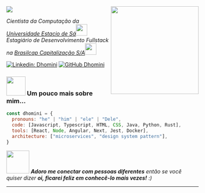 <img align='center' src="https://media.licdn.com/dms/image/D4D16AQEVBdUgTbx_tQ/profile-displaybackgroundimage-shrink_350_1400/0/1721147003750?e=1726704000&v=beta&t=8Mm3o45S2EZgz794b4nMMz_4ReTLvTwrq3B930S3gD4">
<img align='right' src="https://github.com/dhomini-pereira.png" width="230">
<p><em>Cientista da Computação da <a href="http://www.estacio.br">Universidade Estacio de Sá</a><img src="https://media.giphy.com/media/fYSnHlufseco8Fh93Z/giphy.gif" width="30"></br>
Estagiário de Desenvolvimento Fullstack na <a href="https://www.brasilcap.com.br/brasilcap/brasilcap.html">Brasilcap Capitalização S/A</a><img src="https://media.giphy.com/media/WUlplcMpOCEmTGBtBW/giphy.gif" width="30"> 
</em></p>

[![Linkedin: Dhomini](https://img.shields.io/badge/dhomini-pereira-blue?style=flat-square&logo=Linkedin&logoColor=white&link=https://www.linkedin.com/in/dh-pereira/)](https://www.linkedin.com/in/dh-pereira/)
[![GitHub Dhomini](https://img.shields.io/github/followers/dhomini-pereira?label=follow&style=social)](https://github.com/dhomini-pereira)


### <img src="https://media.giphy.com/media/VgCDAzcKvsR6OM0uWg/giphy.gif" width="50"> Um pouco mais sobre mim...

```js
const dhomini = {
  pronouns: "he" | "him" | "ele" | "Dele",
  code: [Javascript, Typescript, HTML, CSS, Java, Python, Rust],
  tools: [React, Node, Angular, Next, Jest, Docker],
  architecture: ["microservices", "design system pattern"],
}
```

<img src="https://media.giphy.com/media/LnQjpWaON8nhr21vNW/giphy.gif" width="60"> <em><b>Adoro me conectar com pessoas diferentes</b> então se você quiser dizer <b>oi, ficarei feliz em conhecê-lo mais vezes!</b> :)</em>

---
